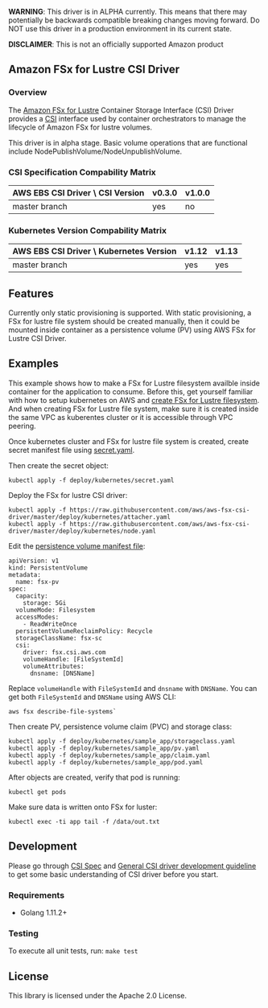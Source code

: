 **WARNING**: This driver is in ALPHA currently. This means that there may potentially be backwards compatible breaking changes moving forward. Do NOT use this driver in a production environment in its current state.

**DISCLAIMER**: This is not an officially supported Amazon product

## Amazon FSx for Lustre CSI Driver
### Overview

The [Amazon FSx for Lustre]() Container Storage Interface (CSI) Driver provides a [CSI]() interface used by container orchestrators to manage the lifecycle of Amazon FSx for lustre volumes.

This driver is in alpha stage. Basic volume operations that are functional include NodePublishVolume/NodeUnpublishVolume.

### CSI Specification Compability Matrix
| AWS EBS CSI Driver \ CSI Version       | v0.3.0| v1.0.0 | 
|----------------------------------------|-------|--------|
| master branch                          | yes   | no     |

### Kubernetes Version Compability Matrix
| AWS EBS CSI Driver \ Kubernetes Version| v1.12 | v1.13 | 
|----------------------------------------|-------|-------|
| master branch                          | yes   | yes   |

## Features
Currently only static provisioning is supported. With static provisioning, a FSx for lustre file system should be created manually, then it could be mounted inside container as a persistence volume (PV) using AWS FSx for Lustre CSI Driver. 

## Examples
This example shows how to make a FSx for Lustre filesystem availble inside container for the application to consume. Before this, get yourself familiar with how to setup kubernetes on AWS and [create FSx for Lustre filesystem](https://docs.aws.amazon.com/fsx/latest/LustreGuide/getting-started.html#getting-started-step1). And when creating FSx for Lustre file system, make sure it is created inside the same VPC as kuberentes cluster or it is accessible through VPC peering.

Once kubernetes cluster and FSx for lustre file system is created, create secret manifest file using [secret.yaml](../deploy/kubernetes/secret.yaml). 

Then create the secret object:
```
kubectl apply -f deploy/kubernetes/secret.yaml 
```

Deploy the FSx for lustre CSI driver:

```
kubectl apply -f https://raw.githubusercontent.com/aws/aws-fsx-csi-driver/master/deploy/kubernetes/attacher.yaml 
kubectl apply -f https://raw.githubusercontent.com/aws/aws-fsx-csi-driver/master/deploy/kubernetes/node.yaml
```

Edit the [persistence volume manifest file](../deploy/kubernetes/sample_app/pv.yaml):
```
apiVersion: v1
kind: PersistentVolume
metadata:
  name: fsx-pv
spec:
  capacity:
    storage: 5Gi
  volumeMode: Filesystem
  accessModes:
    - ReadWriteOnce
  persistentVolumeReclaimPolicy: Recycle
  storageClassName: fsx-sc
  csi:
    driver: fsx.csi.aws.com
    volumeHandle: [FileSystemId]
    volumeAttributes:
      dnsname: [DNSName] 
```
Replace `volumeHandle` with `FileSystemId` and `dnsname` with `DNSName`. You can get both `FileSystemId` and `DNSName` using AWS CLI:

```
aws fsx describe-file-systems`
```

Then create PV, persistence volume claim (PVC) and storage class:
```
kubectl apply -f deploy/kubernetes/sample_app/storageclass.yaml
kubectl apply -f deploy/kubernetes/sample_app/pv.yaml
kubectl apply -f deploy/kubernetes/sample_app/claim.yaml
kubectl apply -f deploy/kubernetes/sample_app/pod.yaml
```

After objects are created, verify that pod is running:

```
kubectl get pods
```

Make sure data is written onto FSx for luster:

```
kubectl exec -ti app tail -f /data/out.txt
```

## Development
Please go through [CSI Spec](https://github.com/container-storage-interface/spec/blob/master/spec.md) and [General CSI driver development guideline](https://kubernetes-csi.github.io/docs/Development.html) to get some basic understanding of CSI driver before you start.

### Requirements
* Golang 1.11.2+

### Testing
To execute all unit tests, run: `make test`

## License
This library is licensed under the Apache 2.0 License. 
